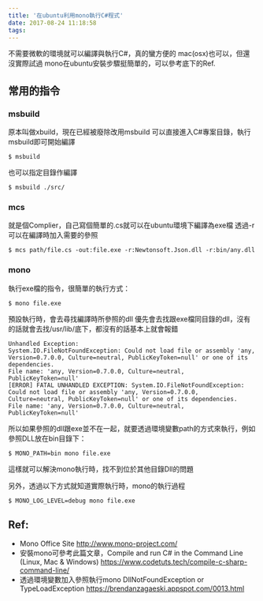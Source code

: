 ```yaml
---
title: '在ubuntu利用mono執行C#程式'
date: 2017-08-24 11:18:58
tags:
---
```


不需要微軟的環境就可以編譯與執行C#，真的蠻方便的
mac(osx)也可以，但還沒實際試過
mono在ubuntu安裝步驟挺簡單的，可以參考底下的Ref.
<!-- more -->
## 常用的指令
### msbuild
原本叫做xbuild，現在已經被廢除改用msbuild
可以直接進入C#專案目錄，執行msbuild即可開始編譯
```
$ msbuild
```
也可以指定目錄作編譯
```
$ msbuild ./src/
```

### mcs
就是個Complier，自己寫個簡單的.cs就可以在ubuntu環境下編譯為exe檔
透過-r可以在編譯時加入需要的參照
```
$ mcs path/file.cs -out:file.exe -r:Newtonsoft.Json.dll -r:bin/any.dll
```

### mono
執行exe檔的指令，很簡單的執行方式：
```
$ mono file.exe
```
預設執行時，會去尋找編譯時所參照的dll
優先會去找跟exe檔同目錄的dll，沒有的話就會去找/usr/lib/底下，都沒有的話基本上就會報錯
```
Unhandled Exception:
System.IO.FileNotFoundException: Could not load file or assembly 'any, Version=0.7.0.0, Culture=neutral, PublicKeyToken=null' or one of its dependencies.
File name: 'any, Version=0.7.0.0, Culture=neutral, PublicKeyToken=null'
[ERROR] FATAL UNHANDLED EXCEPTION: System.IO.FileNotFoundException: Could not load file or assembly 'any, Version=0.7.0.0, Culture=neutral, PublicKeyToken=null' or one of its dependencies.
File name: 'any, Version=0.7.0.0, Culture=neutral, PublicKeyToken=null'
```
所以如果參照的dll跟exe並不在一起，就要透過環境變數path的方式來執行，例如參照DLL放在bin目錄下：
```
$ MONO_PATH=bin mono file.exe
```
這樣就可以解決mono執行時，找不到位於其他目錄Dll的問題

另外，透過以下方式就知道實際執行時，mono的執行過程
```
$ MONO_LOG_LEVEL=debug mono file.exe
```

## Ref:
- Mono Office Site 
http://www.mono-project.com/
- 安裝mono可參考此篇文章，Compile and run C# in the Command Line (Linux, Mac & Windows) 
https://www.codetuts.tech/compile-c-sharp-command-line/
- 透過環境變數加入參照執行mono
DllNotFoundException or TypeLoadException
https://brendanzagaeski.appspot.com/0013.html
